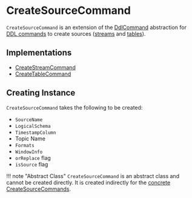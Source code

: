 # CreateSourceCommand

`CreateSourceCommand` is an extension of the [DdlCommand](DdlCommand.md) abstraction for [DDL commands](#implementations) to create sources ([streams](CreateStreamCommand.md) and [tables](CreateTableCommand.md)).

## Implementations

* [CreateStreamCommand](CreateStreamCommand.md)
* [CreateTableCommand](CreateTableCommand.md)

## Creating Instance

`CreateSourceCommand` takes the following to be created:

* <span id="sourceName"> `SourceName`
* <span id="schema"> `LogicalSchema`
* <span id="timestampColumn"> `TimestampColumn`
* <span id="topicName"> Topic Name
* <span id="formats"> `Formats`
* <span id="windowInfo"> `WindowInfo`
* <span id="orReplace"> `orReplace` flag
* <span id="isSource"> `isSource` flag

!!! note "Abstract Class"
    `CreateSourceCommand` is an abstract class and cannot be created directly. It is created indirectly for the [concrete CreateSourceCommands](#implementations).
